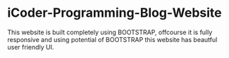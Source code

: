 # iCoder-Programming-Blog-Website

This website is built completely using BOOTSTRAP, offcourse it is fully responsive and using potential of BOOTSTRAP this website has beautful user friendly UI.
